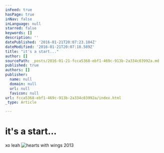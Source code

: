 ```yaml
---
inFeed: true
hasPage: true
inNav: false
inLanguage: null
starred: false
keywords: []
description: ''
datePublished: '2016-01-21T20:07:23.104Z'
dateModified: '2016-01-21T20:07:18.589Z'
title: "it's a start..."
author: []
sourcePath: _posts/2016-01-21-fcca5368-ebf1-469c-913b-2a334c03992a.md
published: true
authors: []
publisher:
  name: null
  domain: null
  url: null
  favicon: null
url: fcca5368-ebf1-469c-913b-2a334c03992a/index.html
_type: Article

---
```

# it's a start...

xo leah
![hearts with wings 2013](https://the-grid-user-content.s3-us-west-2.amazonaws.com/d0471cff-1d37-42f2-a2f1-46b7a72f0f20.JPG)
